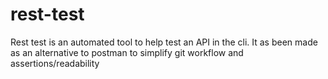 # rest-test
Rest test is an automated tool to help test an API in the cli. It as been made as an alternative to postman to simplify git workflow and assertions/readability
